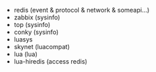 
* redis   (event & protocol & network & someapi...)
* zabbix  (sysinfo)
* top     (sysinfo)
* conky   (sysinfo)
* luasys
* skynet  (luacompat)
* lua     (lua)
* lua-hiredis (access redis)
